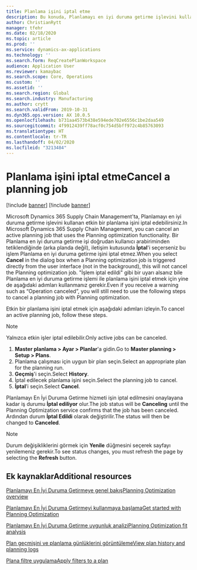 ```yaml
---
title: Planlama işini iptal etme
description: Bu konuda, Planlamayı en iyi duruma getirme işlevini kullanan etkin bir planlama işinin nasıl iptal edileceği açıklanmaktadır.
author: ChristianRytt
manager: tfehr
ms.date: 02/18/2020
ms.topic: article
ms.prod: ''
ms.service: dynamics-ax-applications
ms.technology: ''
ms.search.form: ReqCreatePlanWorkspace
audience: Application User
ms.reviewer: kamaybac
ms.search.scope: Core, Operations
ms.custom: ''
ms.assetid: ''
ms.search.region: Global
ms.search.industry: Manufacturing
ms.author: crytt
ms.search.validFrom: 2019-10-31
ms.dyn365.ops.version: AX 10.0.5
ms.openlocfilehash: b731aa4573b438e594ede702e6556c1be2daa549
ms.sourcegitcommit: 4f9912439ff78acf0c754d5bff972c4b85763093
ms.translationtype: HT
ms.contentlocale: tr-TR
ms.lasthandoff: 04/02/2020
ms.locfileid: "3213484"
---
```

# <a name="cancel-a-planning-job"></a><span data-ttu-id="60cf7-103">Planlama işini iptal etme</span><span class="sxs-lookup"><span data-stu-id="60cf7-103">Cancel a planning job</span></span>

[!include [banner](../../includes/banner.md)]
[!include [banner](../../includes/preview-banner.md)]

<span data-ttu-id="60cf7-104">Microsoft Dynamics 365 Supply Chain Management'ta, Planlamayı en iyi duruma getirme işlevini kullanan etkin bir planlama işini iptal edebilirsiniz.</span><span class="sxs-lookup"><span data-stu-id="60cf7-104">In Microsoft Dynamics 365 Supply Chain Management, you can cancel an active planning job that uses the Planning optimization functionality.</span></span> <span data-ttu-id="60cf7-105">Bir Planlama en iyi duruma getirme işi doğrudan kullanıcı arabiriminden tetiklendiğinde (arka planda değil), iletişim kutusunda **İptal**'i seçerseniz bu işlem Planlama en iyi duruma getirme işini iptal etmez.</span><span class="sxs-lookup"><span data-stu-id="60cf7-105">When you select **Cancel** in the dialog box when a Planning optimization job is triggered directly from the user interface (not in the background), this will not cancel the Planning optimization job.</span></span> <span data-ttu-id="60cf7-106">"İşlem iptal edildi" gibi bir uyarı alsanız bile Planlama en iyi duruma getirme işlemi ile planlama işini iptal etmek için yine de aşağıdaki adımları kullanmanız gerekir.</span><span class="sxs-lookup"><span data-stu-id="60cf7-106">Even if you receive a warning such as “Operation canceled”, you will still need to use the following steps to cancel a planning job with Planning optimization.</span></span>


<span data-ttu-id="60cf7-107">Etkin bir planlama işini iptal etmek için aşağıdaki adımları izleyin.</span><span class="sxs-lookup"><span data-stu-id="60cf7-107">To cancel an active planning job, follow these steps.</span></span> 

> [!NOTE]
> <span data-ttu-id="60cf7-108">Yalnızca etkin işler iptal edilebilir.</span><span class="sxs-lookup"><span data-stu-id="60cf7-108">Only active jobs can be canceled.</span></span>

1. <span data-ttu-id="60cf7-109">**Master planlama \> Ayar \> Planlar**'a gidin.</span><span class="sxs-lookup"><span data-stu-id="60cf7-109">Go to **Master planning \> Setup \> Plans**.</span></span>
2. <span data-ttu-id="60cf7-110">Planlama çalışması için uygun bir plan seçin.</span><span class="sxs-lookup"><span data-stu-id="60cf7-110">Select an appropriate plan for the planning run.</span></span>
3. <span data-ttu-id="60cf7-111">**Geçmiş**'i seçin.</span><span class="sxs-lookup"><span data-stu-id="60cf7-111">Select **History**.</span></span>
4. <span data-ttu-id="60cf7-112">İptal edilecek planlama işini seçin.</span><span class="sxs-lookup"><span data-stu-id="60cf7-112">Select the planning job to cancel.</span></span>
5. <span data-ttu-id="60cf7-113">**İptal**'i seçin.</span><span class="sxs-lookup"><span data-stu-id="60cf7-113">Select **Cancel**.</span></span>

<span data-ttu-id="60cf7-114">Planlamayı En İyi Duruma Getirme hizmeti işin iptal edilmesini onaylayana kadar iş durumu **İptal ediliyor** olur.</span><span class="sxs-lookup"><span data-stu-id="60cf7-114">The job status will be **Canceling** until the Planning Optimization service confirms that the job has been canceled.</span></span> <span data-ttu-id="60cf7-115">Ardından durum **İptal Edildi** olarak değiştirilir.</span><span class="sxs-lookup"><span data-stu-id="60cf7-115">The status will then be changed to **Canceled**.</span></span>

> [!NOTE]
> <span data-ttu-id="60cf7-116">Durum değişikliklerini görmek için **Yenile** düğmesini seçerek sayfayı yenilemeniz gerekir.</span><span class="sxs-lookup"><span data-stu-id="60cf7-116">To see status changes, you must refresh the page by selecting the **Refresh** button.</span></span>

## <a name="additional-resources"></a><span data-ttu-id="60cf7-117">Ek kaynaklar</span><span class="sxs-lookup"><span data-stu-id="60cf7-117">Additional resources</span></span>

[<span data-ttu-id="60cf7-118">Planlamayı En İyi Duruma Getirmeye genel bakış</span><span class="sxs-lookup"><span data-stu-id="60cf7-118">Planning Optimization overview</span></span>](planning-optimization-overview.md)

[<span data-ttu-id="60cf7-119">Planlamayı En İyi Duruma Getirmeyi kullanmaya başlama</span><span class="sxs-lookup"><span data-stu-id="60cf7-119">Get started with Planning Optimization</span></span>](get-started.md)

[<span data-ttu-id="60cf7-120">Planlamayı En İyi Duruma Getirme uygunluk analizi</span><span class="sxs-lookup"><span data-stu-id="60cf7-120">Planning Optimization fit analysis</span></span>](planning-optimization-fit-analysis.md)

[<span data-ttu-id="60cf7-121">Plan geçmişini ve planlama günlüklerini görüntüleme</span><span class="sxs-lookup"><span data-stu-id="60cf7-121">View plan history and planning logs</span></span>](plan-history-logs.md)

[<span data-ttu-id="60cf7-122">Plana filtre uygulama</span><span class="sxs-lookup"><span data-stu-id="60cf7-122">Apply filters to a plan</span></span>](plan-filters.md)
